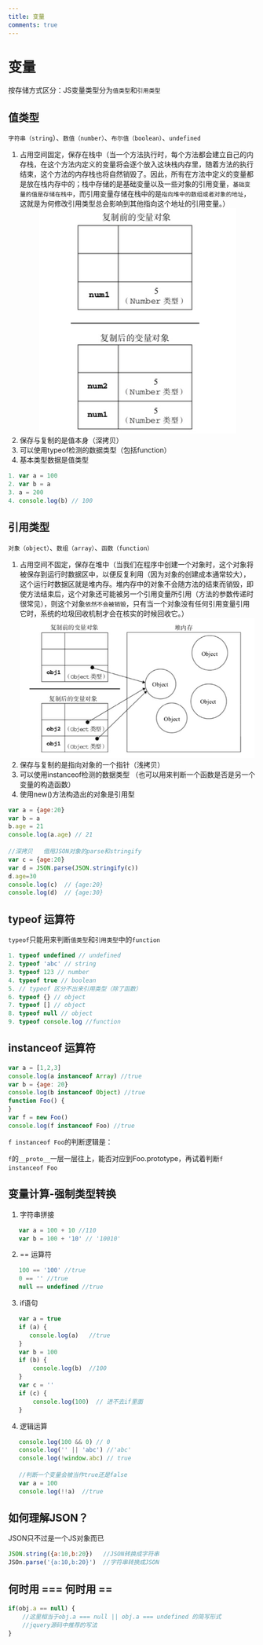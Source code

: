 ```yaml
---
title: 变量             
comments: true
---
```

# 变量
按存储方式区分：JS变量类型分为`值类型`和`引用类型`

## 值类型

`字符串（string`）、`数值（number）`、`布尔值（boolean）`、`undefined`

1. 占用空间固定，保存在栈中（当一个方法执行时，每个方法都会建立自己的内存栈，在这个方法内定义的变量将会逐个放入这块栈内存里，随着方法的执行结束，这个方法的内存栈也将自然销毁了。因此，所有在方法中定义的变量都是放在栈内存中的；栈中存储的是基础变量以及一些对象的引用变量，`基础变量的值是存储在栈中`，而引用变量存储在栈中的是`指向堆中的数组或者对象的地址`，这就是为何修改引用类型总会影响到其他指向这个地址的引用变量。）<div style="text-align: center"><img src="./images/zhileixing.jpg"></div>
2. 保存与复制的是值本身（深拷贝）
3. 可以使用typeof检测的数据类型（包括function）
4. 基本类型数据是值类型
```js
1. var a = 100
2. var b = a
3. a = 200
4. console.log(b) // 100
```

## 引用类型

`对象（object）`、`数组（array）`、`函数（function）`

1. 占用空间不固定，保存在堆中（当我们在程序中创建一个对象时，这个对象将被保存到运行时数据区中，以便反复利用（因为对象的创建成本通常较大），这个运行时数据区就是堆内存。堆内存中的对象不会随方法的结束而销毁，即使方法结束后，这个对象还可能被另一个引用变量所引用（方法的参数传递时很常见），则这个对象`依然不会被销毁`，只有当一个对象没有任何引用变量引用它时，系统的垃圾回收机制才会在核实的时候回收它。）<div style="text-align: center"><img src="./images/yinyong.jpg"></div>
2. 保存与复制的是指向对象的一个指针（浅拷贝）
3.  可以使用instanceof检测的数据类型 （也可以用来判断一个函数是否是另一个变量的构造函数）
4. 使用new()方法构造出的对象是引用型
```js
var a = {age:20}
var b = a
b.age = 21
console.log(a.age) // 21

//深拷贝   借用JSON对象的parse和stringify
var c = {age:20}
var d = JSON.parse(JSON.stringify(c))
d.age=30
console.log(c)  // {age:20}
console.log(d)  // {age:30}
```

## typeof 运算符

`typeof`只能用来判断`值类型`和`引用类型`中的`function`

```js
1. typeof undefined // undefined
2. typeof 'abc' // string
3. typeof 123 // number
4. typeof true // boolean
5. // typeof 区分不出来引用类型（除了函数）
6. typeof {} // object
7. typeof [] // object
8. typeof null // object
9. typeof console.log //function
```

## instanceof 运算符

 ```js
var a = [1,2,3]
console.log(a instanceof Array) //true
var b = {age: 20}
console.log(b instanceof Object) //true
function Foo() {
}
var f = new Foo()
console.log(f instanceof Foo) //true
 ```

`f instanceof Foo`的判断逻辑是：

`f`的`__proto__`一层一层往上，能否对应到Foo.prototype，再试着判断`f instanceof Foo`



## 变量计算-强制类型转换

1. 字符串拼接

```js
   var a = 100 + 10 //110
   var b = 100 + '10' // '10010'
```

2. == 运算符

```js 
   100 == '100' //true
   0 == '' //true
   null == undefined //true
```

3. if语句

```js
   var a = true
   if (a) {
      console.log(a)   //true
   }
   var b = 100
   if (b) {
       console.log(b)  //100
   }
   var c = ''
   if (c) {
       console.log(100)  // 进不去if里面
   }
```

4. 逻辑运算

```js
   console.log(100 && 0) // 0
   console.log('' || 'abc') //'abc'
   console.log(!window.abc) // true
   
   //判断一个变量会被当作true还是false
   var a = 100
   console.log(!!a)  //true
```


## 如何理解JSON？

JSON只不过是一个JS对象而已

```js
JSON.string({a:10,b:20})   //JSON转换成字符串 
JSOn.parse('{a:10,b:20}')  //字符串转换成JSON
```

## 何时用 ===  何时用 ==

```js
if(obj.a == null) {
    //这里相当于obj.a === null || obj.a === undefined 的简写形式
    //jquery源码中推荐的写法
}
```